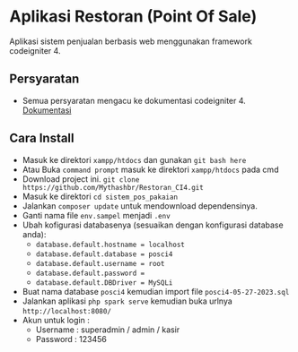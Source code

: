 # Aplikasi Restoran (Point Of Sale)
Aplikasi sistem penjualan berbasis web menggunakan framework codeigniter 4.

## Persyaratan
 - Semua persyaratan mengacu ke dokumentasi codeigniter 4. [Dokumentasi](https://codeigniter.com/user_guide/intro/requirements.html)

## Cara Install

 - Masuk ke direktori `xampp/htdocs` dan gunakan `git bash here`
 - Atau Buka `command prompt` masuk ke direktori `xampp/htdocs` pada cmd
 - Download project ini. `git clone  https://github.com/Mythashbr/Restoran_CI4.git`
 - Masuk ke direktori `cd sistem_pos_pakaian`
 - Jalankan `composer update` untuk mendownload dependensinya.
 - Ganti nama file `env.sampel` menjadi `.env`
 - Ubah kofigurasi databasenya (sesuaikan dengan konfigurasi database anda):
    - `database.default.hostname = localhost`
    - `database.default.database = posci4`
    - `database.default.username = root`
    - `database.default.password = `
    - `database.default.DBDriver = MySQLi`
 - Buat nama database `posci4` kemudian import file `posci4-05-27-2023.sql`
 - Jalankan aplikasi `php spark serve` kemudian buka urlnya `http://localhost:8080/`
 - Akun untuk login :
    - Username : superadmin / admin / kasir
    - Password : 123456

